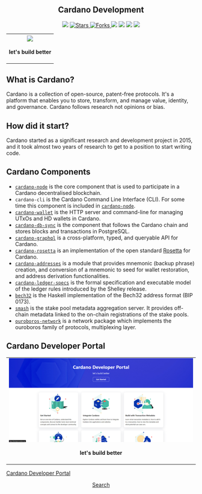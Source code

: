 <h2 align="center"> Cardano Development </h2>

<p align="center">
   </a>
    <img src="https://img.shields.io/github/languages/top/BrianMarquez3/Cardano-Development?color=yellow">
  </a>
  <a href="https://github.com/BrianMarquez3/Cardano-Development/stargazers">
    <img src="https://img.shields.io/github/stars/BrianMarquez3/Cardano-Development.svg?style=flat" alt="Stars">
  </a>
  <a href="https://github.com/BrianMarquez3/Cardano-Development/network">
    <img src="https://img.shields.io/github/forks/BrianMarquez3/Cardano-Development.svg?style=flat" alt="Forks">
  </a>
    <img src="https://img.shields.io/github/v/tag/BrianMarquez3/Cardano-Development?color=red&label=Version&logo=python">
  </a>
  
  </a>
    <img src="https://img.shields.io/github/languages/code-size/BrianMarquez3/Cardano-Development">
  </a>
  
  </a>
    <img src="https://img.shields.io/github/downloads/BrianMarquez3/Cardano-Development/total?color=green">
  </a>
  
   </a>
   <a href="https://github.com/BrianMarquez3/Cardano-Development/network">
    <img src="https://img.shields.io/badge/Plataform-Windows-blue">
  </a><br>
</p>
  
<table align="center">
  <tr>
    <td align="center" style="padding=0;width=50%;">
      <img align="center" style="padding=0;" src="./images/ada-cardano.gif" />
      <h4> let's build better </h4>
    </td>
  </tr>
</table>


## What is Cardano?

Cardano is a collection of open-source, patent-free protocols. It's a platform that enables you to store, transform, and manage value, identity, and governance. Cardano follows research not opinions or bias.

## How did it start?

Cardano started as a significant research and development project in 2015, and it took almost two years of research to get to a position to start writing code.

## Cardano Components

<ul>
  <li><a href="https://github.com/input-output-hk/cardano-node#cardano-node-overview" target="_blank" rel="noopener noreferrer"><code>cardano-node</code></a> is the core component that is used to participate in a Cardano decentralised blockchain. </li>
  <li><code>cardano-cli</code> is the Cardano Command Line Interface (CLI). For some time this component is included in <a href="https://github.com/input-output-hk/cardano-node#cardano-node-overview" target="_blank" rel="noopener noreferrer"><code>cardano-node</code></a>.</li>
  <li><a href="https://github.com/input-output-hk/cardano-wallet#overview" target="_blank" rel="noopener noreferrer"><code>cardano-wallet</code></a> is the HTTP server and command-line for managing UTxOs and HD wallets in Cardano.</li>
  <li><a href="https://github.com/input-output-hk/cardano-db-sync#cardano-db-sync" target="_blank" rel="noopener noreferrer"><code>cardano-db-sync</code></a> is the component that follows the Cardano chain and stores blocks and transactions in PostgreSQL.</li>
  <li><a href="https://github.com/input-output-hk/cardano-graphql#overview" target="_blank" rel="noopener noreferrer"><code>cardano-graphql</code></a> is a cross-platform, typed, and queryable API for Cardano.</li>
  <li><a href="https://github.com/input-output-hk/cardano-rosetta#cardano-rosetta" target="_blank" rel="noopener noreferrer"><code>cardano-rosetta</code></a> is an implementation of the open standard <a href="https://www.rosetta-api.org/" target="_blank" rel="noopener noreferrer">Rosetta</a> for Cardano.</li>
  <li><a href="https://github.com/input-output-hk/cardano-addresses#overview" target="_blank" rel="noopener noreferrer"><code>cardano-addresses</code></a> is a module that provides mnemonic (backup phrase) creation, and conversion of a mnemonic to seed for wallet restoration, and address derivation functionalities.</li>
  <li><a href="https://github.com/input-output-hk/cardano-ledger-specs#cardano-ledger" target="_blank" rel="noopener noreferrer"><code>cardano-ledger-specs</code></a> is the formal specification and executable model of the ledger rules introduced by the Shelley release.</li>
  <li><a href="https://github.com/input-output-hk/bech32#bech32-command-line" target="_blank" rel="noopener noreferrer"><code>bech32</code></a> is the Haskell implementation of the Bech32 address format (BIP 0173).</li>
  <li><a href="https://github.com/input-output-hk/smash#smash-overview" target="_blank" rel="noopener noreferrer"><code>smash</code></a> is the stake pool metadata aggregation server. It provides off-chain metadata linked to the on-chain registrations of the stake pools.</li>
  <li><a href="https://github.com/input-output-hk/ouroboros-network/#ouroboros-network" target="_blank" rel="noopener noreferrer"><code>ouroboros-network</code></a> is a network package which implements the ouroboros family of protocols, multiplexing layer.</li>
</ul>

## Cardano Developer Portal

<table align="center">
  <tr>
    <td align="center" style="padding=0;width=50%;">
      <img align="center" style="padding=0;" src="./images/developerCardano.png" />
      <h4> let's build better </h4>
    </td>
  </tr>
</table>


[Cardano Developer Portal](https://cardano.io/developers/)

<a href="http//www.google.com"><p style="text-align:center">Search</p></a>

